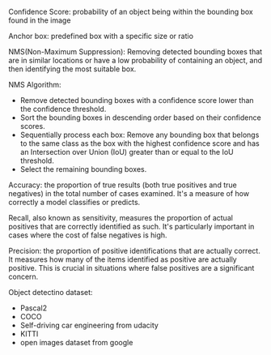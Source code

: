 Confidence Score: probability of an object being within the bounding box found in the image

Anchor box: predefined box with a specific size or ratio

NMS(Non-Maximum Suppression): Removing detected bounding boxes that are in similar locations or have a low probability of containing an object, and then identifying the most suitable box.

NMS Algorithm: 
- Remove detected bounding boxes with a confidence score lower than the confidence threshold.
- Sort the bounding boxes in descending order based on their confidence scores.
- Sequentially process each box: Remove any bounding box that belongs to the same class as the box with the highest confidence score and has an Intersection over Union (IoU) greater than or equal to the IoU threshold.
- Select the remaining bounding boxes.

Accuracy: the proportion of true results (both true positives and true negatives) in the total number of cases examined. It's a measure of how correctly a model classifies or predicts.

Recall, also known as sensitivity, measures the proportion of actual positives that are correctly identified as such. It's particularly important in cases where the cost of false negatives is high.

Precision: the proportion of positive identifications that are actually correct. It measures how many of the items identified as positive are actually positive. This is crucial in situations where false positives are a significant concern.



Object detectino dataset:
- Pascal2
- COCO
- Self-driving car engineering from udacity
- KITTI
- open images dataset from google
